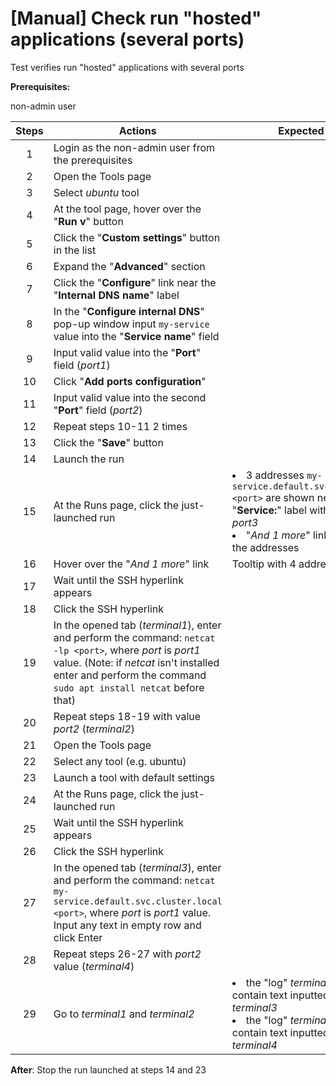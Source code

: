 # [Manual] Check run "hosted" applications (several ports)

Test verifies run "hosted" applications with several ports

**Prerequisites:**

non-admin user

| Steps | Actions | Expected results |
| :---: | --- | --- |
| 1 | Login as the non-admin user from the prerequisites | |
| 2 | Open the Tools page | |
| 3 | Select _ubuntu_ tool | |
| 4 | At the tool page, hover over the "**Run v**" button | |
| 5 | Click the "**Custom settings**" button in the list | |
| 6 | Expand the "**Advanced**" section | |
| 7 | Click the "**Configure**" link near the "**Internal DNS name**" label | |
| 8 | In the "**Configure internal DNS**" pop-up window input `my-service` value into the "**Service name**" field | |
| 9 | Input valid value into the "**Port**" field (_port1_) | |
| 10 | Click "**Add ports configuration**" | |
| 11 | Input valid value into the second "**Port**" field (_port2_) | |
| 12 | Repeat steps 10-11 2 times | |
| 13 | Click the "**Save**" button | |
| 14 | Launch the run | |
| 15 | At the Runs page, click the just-launched run | <li> 3 addresses `my-service.default.svc.cluster.local:<port>` are shown near the "**Service:**" label with ports _port1_-_port3_ <li> "_And 1 more_" link is shown under the addresses |
| 16 | Hover over the "_And 1 more_" link | Tooltip with 4 addresses appears |
| 17 | Wait until the SSH hyperlink appears | |
| 18 | Click the SSH hyperlink | |
| 19 | In the opened tab (_terminal1_), enter and perform the command: `netcat -lp <port>`, where _port_ is _port1_ value.  (Note: if _netcat_ isn't installed enter and perform the command `sudo apt install netcat` before that) | |
| 20 | Repeat steps 18-19 with value _port2_ (_terminal2_) | |
| 21 | Open the Tools page | |
| 22 | Select any tool (e.g. ubuntu) | |
| 23 | Launch a tool with default settings | |
| 24 | At the Runs page, click the just-launched run | |
| 25 | Wait until the SSH hyperlink appears | |
| 26 | Click the SSH hyperlink | |
| 27 | In the opened tab (_terminal3_), enter and perform the command: `netcat my-service.default.svc.cluster.local <port>`, where _port_ is _port1_ value. Input any text in empty row and click Enter | |
| 28 | Repeat steps 26-27 with _port2_ value (_terminal4_) | |
| 29 | Go to _terminal1_ and _terminal2_ | <li> the "log" _terminal1_ window shall contain text inputted on the _terminal3_ <li> the "log" _terminal2_ window shall contain text inputted on the _terminal4_ |

**After**:
Stop the run launched at steps 14 and 23